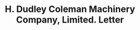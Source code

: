 ---
doi: 10.7916/D8TH9ZTD
date_other: '1892'
date_other_textual: '1892'
form: correspondence
genre:
- Letters (correspondence)
name:
- H. Dudley Coleman Machinery Company, Limited
object_in_context_url: https://biggert.cul.columbia.edu/items/view/ave_biggert_01764
subject_hierarchical_geographic:
- New Orleans, Louisiana, United States
subject_name:
- H. Dudley Coleman Machinery Company, Limited
title: H. Dudley Coleman Machinery Company, Limited. Letter
sort_title: H. Dudley Coleman Machinery Company, Limited. Letter
call_number: ave_biggert_01764
coordinates:
- 29.95,-90.06666666666666
pid: ave_biggert_01764
identifiers: ave_biggert_01764
thumbnail: false
permalink: /biggert/ave_biggert_01764/
layout: iiif-image-page
---